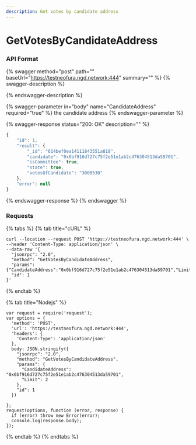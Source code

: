 ```yaml
---
description: Get votes by candidate address
---
```


# GetVotesByCandidateAddress

### API Format

{% swagger method="post" path="" baseUrl="https://testneofura.ngd.network:444" summary="" %}
{% swagger-description %}

{% endswagger-description %}

{% swagger-parameter in="body" name="CandidateAddress" required="true" %}
the candidate address
{% endswagger-parameter %}

{% swagger-response status="200: OK" description="" %}
```javascript
{
    "id": 1,
    "result": {
        "_id": "614bef0ea14111843551a818",
        "candidate": "0x0bf916d727c75f2e51e1ab2c476304513da59701",
        "isCommittee": true,
        "state": true,
        "votesOfCandidate": "3000530"
    },
    "error": null
}
```
{% endswagger-response %}
{% endswagger %}

### Requests

{% tabs %}
{% tab title="cURL" %}
```
curl --location --request POST 'https://testneofura.ngd.network:444' \
--header 'Content-Type: application/json' \
--data-raw '{
  "jsonrpc": "2.0",
  "method": "GetVotesByCandidateAddress",
  "params": {"CandidateAddress":"0x0bf916d727c75f2e51e1ab2c476304513da59701","Limit":2},
  "id": 1
}'
```
{% endtab %}

{% tab title="Nodejs" %}
```
var request = require('request');
var options = {
  'method': 'POST',
  'url': 'https://testneofura.ngd.network:444',
  'headers': {
    'Content-Type': 'application/json'
  },
  body: JSON.stringify({
    "jsonrpc": "2.0",
    "method": "GetVotesByCandidateAddress",
    "params": {
      "CandidateAddress": "0x0bf916d727c75f2e51e1ab2c476304513da59701",
      "Limit": 2
    },
    "id": 1
  })

};
request(options, function (error, response) {
  if (error) throw new Error(error);
  console.log(response.body);
});

```
{% endtab %}
{% endtabs %}
